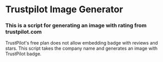 # Trustpilot Image Generator
### This is a script for generating an image with rating from trustpilot.com

TrustPilot's free plan does not allow embedding badge with reviews and stars. This script takes the company name and generates an image with TrustPilot badge.